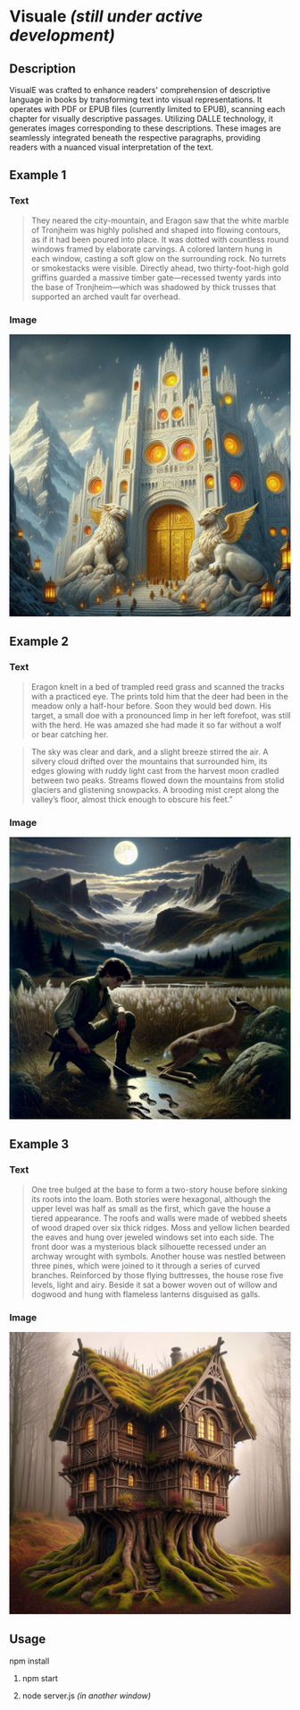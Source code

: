 # Visuale *(still under active development)*

## Description

VisualE was crafted to enhance readers' comprehension of descriptive language in books by transforming text into visual representations. It operates with PDF or EPUB files (currently limited to EPUB), scanning each chapter for visually descriptive passages. Utilizing DALLE technology, it generates images corresponding to these descriptions. These images are seamlessly integrated beneath the respective paragraphs, providing readers with a nuanced visual interpretation of the text.

## Example 1
### Text
> They neared the city-mountain, and Eragon saw that the white marble of Tronjheim was highly 
> polished and shaped into flowing contours, as if it had been poured into place. 
> It was dotted with countless round windows framed by elaborate carvings. A 
> colored lantern hung in each window, casting a soft glow on the surrounding 
> rock. No turrets or smokestacks were visible. Directly ahead, two 
> thirty-foot-high gold griffins guarded a massive timber gate—recessed twenty 
> yards into the base of Tronjheim—which was shadowed by thick trusses that 
> supported an arched vault far overhead.

### Image
![Example of GenAI image from Eragon](assets/eragonExample.jpeg)

## Example 2
### Text
> Eragon knelt in a bed of trampled reed grass and scanned the tracks with a practiced eye. 
> The prints told him that the deer had been in the meadow only a half-hour before. 
>Soon they would bed down. His target, a small doe with a pronounced limp in her 
> left forefoot, was still with the herd. He was amazed she had made it so far 
> without a wolf or bear catching her. 
 
> The sky was clear and dark, and a slight breeze stirred the air. A silvery cloud drifted 
> over the mountains that surrounded him, its edges glowing with ruddy light cast 
> from the harvest moon cradled between two peaks. Streams flowed down the 
> mountains from stolid glaciers and glistening snowpacks. A brooding mist crept 
> along the valley’s floor, almost thick enough to obscure his feet.”


### Image
![Example of GenAI image from Eragon](assets/eragonEx3.png)


## Example 3
### Text
> One tree bulged at the base to form a two-story house before sinking its roots into the loam. Both stories
> were hexagonal, although the upper level was half as small as the first, which gave the house a tiered 
> appearance. The roofs and walls were made of webbed sheets of wood
> draped over six thick ridges. Moss and yellow lichen bearded the eaves and hung over jeweled windows set
> into each side. The front door was a mysterious black silhouette recessed under an archway wrought with
> symbols.
> Another house was nestled between three pines, which were joined to it through a series of curved branches.
> Reinforced by those flying buttresses, the house rose five levels, light and airy. Beside it sat a bower
> woven out of willow and dogwood and hung with flameless lanterns disguised as galls.

### Image
![Example of GenAI image from Eragon](assets/eldestExample.jpeg)

## Usage
npm install

1. npm start

2. node server.js *(in another window)*


